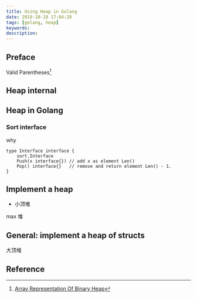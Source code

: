 ```yaml
---
title: Using Heap in Golang
date: 2019-10-10 17:04:28
tags: [golang, heap]
keywords:
description:
---
```











## Preface

Valid Parentheses[^1]

## Heap internal

## Heap in Golang

### Sort interface

why
```
type Interface interface {
    sort.Interface
    Push(x interface{}) // add x as element Len()
    Pop() interface{}   // remove and return element Len() - 1.
}
```

## Implement a heap

*  小顶堆

max 堆

## General: implement a heap of structs


大顶堆




## Reference

[^1]: [Array Representation Of Binary Heap](https://www.geeksforgeeks.org/array-representation-of-binary-heap/)  